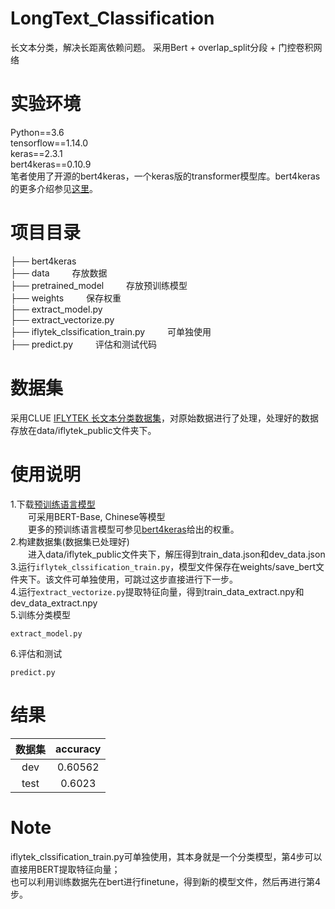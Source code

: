 # LongText_Classification
长文本分类，解决长距离依赖问题。
采用Bert + overlap_split分段 + 门控卷积网络
# 实验环境
Python==3.6</br>
tensorflow==1.14.0</br>
keras==2.3.1</br>
bert4keras==0.10.9</br>
笔者使用了开源的bert4keras，一个keras版的transformer模型库。bert4keras的更多介绍参见[这里](https://github.com/bojone/bert4keras)。
# 项目目录
├── bert4keras</br>
├── data    存放数据</br>
├── pretrained_model    存放预训练模型</br>
├── weights    保存权重</br>
├── extract_model.py</br>
├── extract_vectorize.py    </br>
├── iflytek_clssification_train.py    可单独使用</br>
├── predict.py    评估和测试代码</br>
# 数据集
采用CLUE [IFLYTEK 长文本分类数据集](https://www.cluebenchmarks.com/introduce.html)，对原始数据进行了处理，处理好的数据存放在data/iflytek_public文件夹下。</br>
# 使用说明
1.下载[预训练语言模型](https://github.com/google-research/bert#pre-trained-models)</br>
  可采用BERT-Base, Chinese等模型</br>
  更多的预训练语言模型可参见[bert4keras](https://github.com/bojone/bert4keras)给出的权重。</br>
2.构建数据集(数据集已处理好)</br>
  进入data/iflytek_public文件夹下，解压得到train_data.json和dev_data.json</br>
3.运行```iflytek_clssification_train.py```，模型文件保存在weights/save_bert文件夹下。该文件可单独使用，可跳过这步直接进行下一步。</br>
4.运行```extract_vectorize.py```提取特征向量，得到train_data_extract.npy和dev_data_extract.npy</br>
5.训练分类模型</br>
```
extract_model.py
```
6.评估和测试
```
predict.py
```
# 结果
| 数据集 | accuracy |
| :------:| :------: |
| dev | 0.60562 |
| test | 0.6023 |
# Note
iflytek_clssification_train.py可单独使用，其本身就是一个分类模型，第4步可以直接用BERT提取特征向量；</br>
也可以利用训练数据先在bert进行finetune，得到新的模型文件，然后再进行第4步。
